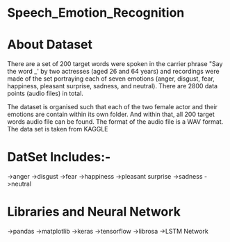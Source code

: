 # Speech_Emotion_Recognition
# About Dataset
There are a set of 200 target words were spoken in the carrier phrase "Say the word _' by two actresses (aged 26 and 64 years) and recordings were made of the set portraying each of seven emotions (anger, disgust, fear, happiness, pleasant surprise, sadness, and neutral). There are 2800 data points (audio files) in total.

The dataset is organised such that each of the two female actor and their emotions are contain within its own folder. And within that, all 200 target words audio file can be found. The format of the audio file is a WAV format. The data set is taken from KAGGLE

# DatSet Includes:-
->anger
->disgust
->fear
->happiness
->pleasant surprise
->sadness
->neutral  

# Libraries and Neural Network
->pandas
->matplotlib
->keras
->tensorflow
->librosa
->LSTM Network
